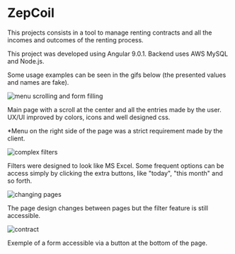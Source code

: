 # ZepCoil

This projects consists in a tool to manage renting contracts and all the incomes and outcomes of the renting process.

This project was developed using Angular 9.0.1. Backend uses AWS MySQL and Node.js.

Some usage examples can be seen in the gifs below (the presented values and names are fake).

![menu scrolling and form filling](https://i.imgur.com/PQaE9Yt.gif)

Main page with a scroll at the center and all the entries made by the user. UX/UI improved by colors, icons and well designed css.

*Menu on the right side of the page was a strict requirement made by the client.

![complex filters](https://i.imgur.com/zrrjfEq.gif)

Filters were designed to look like MS Excel. Some frequent options can be access simply by clicking the extra buttons, like "today", "this month" and so forth.

![changing pages](https://i.imgur.com/4k2wG3Q.gif)

The page design changes between pages but the filter feature is still accessible.

![contract](https://i.imgur.com/KvtwtjX.gif)

Exemple of a form accessible via a button at the bottom of the page.
